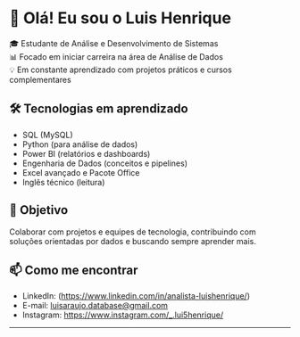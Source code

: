 # 👋 Olá! Eu sou o Luis Henrique

🎓 Estudante de Análise e Desenvolvimento de Sistemas  
📊 Focado em iniciar carreira na área de Análise de Dados  
💡 Em constante aprendizado com projetos práticos e cursos complementares

## 🛠️ Tecnologias em aprendizado
- SQL (MySQL)
- Python (para análise de dados)
- Power BI (relatórios e dashboards)
- Engenharia de Dados (conceitos e pipelines)
- Excel avançado e Pacote Office
- Inglês técnico (leitura)

## 📌 Objetivo
Colaborar com projetos e equipes de tecnologia, contribuindo com soluções orientadas por dados e buscando sempre aprender mais.

## 📫 Como me encontrar
- LinkedIn: (https://www.linkedin.com/in/analista-luishenrique/)
- E-mail: luisaraujo.database@gmail.com
- Instagram: https://www.instagram.com/_.lui5henrique/

---
